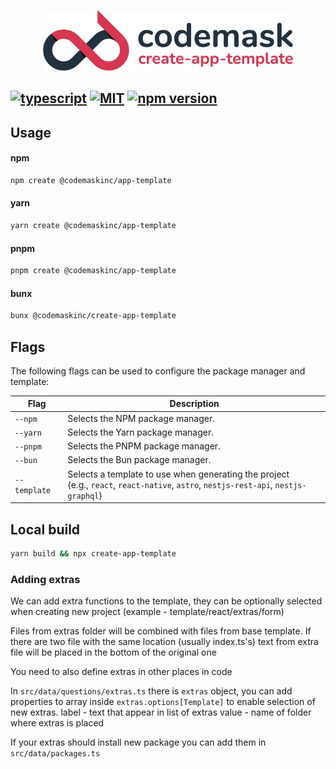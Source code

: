 <p align="center">
    <img src="https://raw.githubusercontent.com/codemaskinc/create-app-template/main/logo.png" width="400"/>
</p>

## <a href='https://www.typescriptlang.org/'><img src='https://badges.frapsoft.com/typescript/code/typescript.png?v=101' alt='typescript' height=20/></a> <a href='http://opensource.org/licenses/MIT'><img src='http://img.shields.io/badge/license-MIT-brightgreen.svg' alt='MIT' /></a> <a href="https://badge.fury.io/js/@codemaskinc%2Fcreate-app-template"><img src="https://badge.fury.io/js/@codemaskinc%2Fcreate-app-template.svg" alt="npm version" height="18"></a>

## Usage

#### npm

```bash
npm create @codemaskinc/app-template
```

#### yarn

```bash
yarn create @codemaskinc/app-template
```

#### pnpm

```bash
pnpm create @codemaskinc/app-template
```

#### bunx

```bash
bunx @codemaskinc/create-app-template
```

## Flags

The following flags can be used to configure the package manager and template:

| Flag | Description |
|---|---|
| `--npm` | Selects the NPM package manager. |
| `--yarn` | Selects the Yarn package manager. |
| `--pnpm` | Selects the PNPM package manager. |
| `--bun` | Selects the Bun package manager. |
| `--template` | Selects a template to use when generating the project <br /> (e.g., `react`, `react-native`, `astro`, `nestjs-rest-api`, `nestjs-graphql`) |

## Local build

```bash
yarn build && npx create-app-template
```

### Adding extras

We can add extra functions to the template, they can be optionally selected when creating new project (example - template/react/extras/form)

Files from extras folder will be combined with files from base template. If there are two file with the same location (usually index.ts's) text from extra file will be placed in the bottom of the original one

You need to also define extras in other places in code

In ``src/data/questions/extras.ts`` there is ``extras`` object, you can add properties to array inside ``extras.options[Template]`` to enable selection of new extras.
label - text that appear in list of extras
value - name of folder where extras is placed

If your extras should install new package you can add them in ``src/data/packages.ts``
